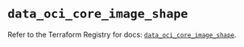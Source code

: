# `data_oci_core_image_shape`

Refer to the Terraform Registry for docs: [`data_oci_core_image_shape`](https://registry.terraform.io/providers/hashicorp/oci/7.19.0/docs/data-sources/core_image_shape).
